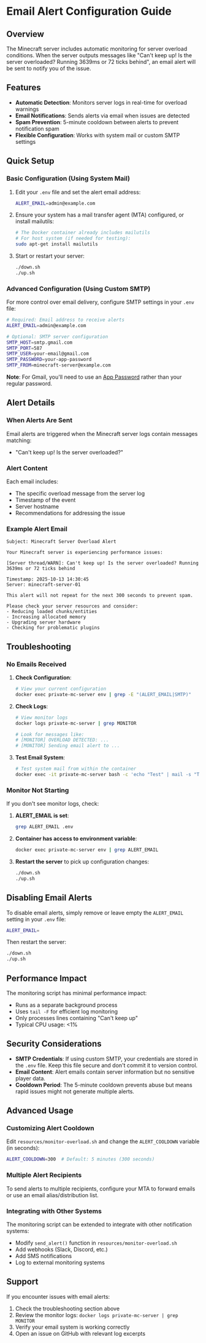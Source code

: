 # Email Alert Configuration Guide

## Overview

The Minecraft server includes automatic monitoring for server overload conditions. When the server outputs messages like "Can't keep up! Is the server overloaded? Running 3639ms or 72 ticks behind", an email alert will be sent to notify you of the issue.

## Features

- **Automatic Detection**: Monitors server logs in real-time for overload warnings
- **Email Notifications**: Sends alerts via email when issues are detected
- **Spam Prevention**: 5-minute cooldown between alerts to prevent notification spam
- **Flexible Configuration**: Works with system mail or custom SMTP settings

## Quick Setup

### Basic Configuration (Using System Mail)

1. Edit your `.env` file and set the alert email address:
   ```bash
   ALERT_EMAIL=admin@example.com
   ```

2. Ensure your system has a mail transfer agent (MTA) configured, or install mailutils:
   ```bash
   # The Docker container already includes mailutils
   # For host system (if needed for testing):
   sudo apt-get install mailutils
   ```

3. Start or restart your server:
   ```bash
   ./down.sh
   ./up.sh
   ```

### Advanced Configuration (Using Custom SMTP)

For more control over email delivery, configure SMTP settings in your `.env` file:

```bash
# Required: Email address to receive alerts
ALERT_EMAIL=admin@example.com

# Optional: SMTP server configuration
SMTP_HOST=smtp.gmail.com
SMTP_PORT=587
SMTP_USER=your-email@gmail.com
SMTP_PASSWORD=your-app-password
SMTP_FROM=minecraft-server@example.com
```

**Note**: For Gmail, you'll need to use an [App Password](https://support.google.com/accounts/answer/185833) rather than your regular password.

## Alert Details

### When Alerts Are Sent

Email alerts are triggered when the Minecraft server logs contain messages matching:
- "Can't keep up! Is the server overloaded?"

### Alert Content

Each email includes:
- The specific overload message from the server log
- Timestamp of the event
- Server hostname
- Recommendations for addressing the issue

### Example Alert Email

```
Subject: Minecraft Server Overload Alert

Your Minecraft server is experiencing performance issues:

[Server thread/WARN]: Can't keep up! Is the server overloaded? Running 3639ms or 72 ticks behind

Timestamp: 2025-10-13 14:30:45
Server: minecraft-server-01

This alert will not repeat for the next 300 seconds to prevent spam.

Please check your server resources and consider:
- Reducing loaded chunks/entities
- Increasing allocated memory
- Upgrading server hardware
- Checking for problematic plugins
```

## Troubleshooting

### No Emails Received

1. **Check Configuration**:
   ```bash
   # View your current configuration
   docker exec private-mc-server env | grep -E "(ALERT_EMAIL|SMTP)"
   ```

2. **Check Logs**:
   ```bash
   # View monitor logs
   docker logs private-mc-server | grep MONITOR
   
   # Look for messages like:
   # [MONITOR] OVERLOAD DETECTED: ...
   # [MONITOR] Sending email alert to ...
   ```

3. **Test Email System**:
   ```bash
   # Test system mail from within the container
   docker exec -it private-mc-server bash -c 'echo "Test" | mail -s "Test" your-email@example.com'
   ```

### Monitor Not Starting

If you don't see monitor logs, check:

1. **ALERT_EMAIL is set**:
   ```bash
   grep ALERT_EMAIL .env
   ```

2. **Container has access to environment variable**:
   ```bash
   docker exec private-mc-server env | grep ALERT_EMAIL
   ```

3. **Restart the server** to pick up configuration changes:
   ```bash
   ./down.sh
   ./up.sh
   ```

## Disabling Email Alerts

To disable email alerts, simply remove or leave empty the `ALERT_EMAIL` setting in your `.env` file:

```bash
ALERT_EMAIL=
```

Then restart the server:
```bash
./down.sh
./up.sh
```

## Performance Impact

The monitoring script has minimal performance impact:
- Runs as a separate background process
- Uses `tail -F` for efficient log monitoring
- Only processes lines containing "Can't keep up"
- Typical CPU usage: <1%

## Security Considerations

- **SMTP Credentials**: If using custom SMTP, your credentials are stored in the `.env` file. Keep this file secure and don't commit it to version control.
- **Email Content**: Alert emails contain server information but no sensitive player data.
- **Cooldown Period**: The 5-minute cooldown prevents abuse but means rapid issues might not generate multiple alerts.

## Advanced Usage

### Customizing Alert Cooldown

Edit `resources/monitor-overload.sh` and change the `ALERT_COOLDOWN` variable (in seconds):

```bash
ALERT_COOLDOWN=300  # Default: 5 minutes (300 seconds)
```

### Multiple Alert Recipients

To send alerts to multiple recipients, configure your MTA to forward emails or use an email alias/distribution list.

### Integrating with Other Systems

The monitoring script can be extended to integrate with other notification systems:
- Modify `send_alert()` function in `resources/monitor-overload.sh`
- Add webhooks (Slack, Discord, etc.)
- Add SMS notifications
- Log to external monitoring systems

## Support

If you encounter issues with email alerts:
1. Check the troubleshooting section above
2. Review the monitor logs: `docker logs private-mc-server | grep MONITOR`
3. Verify your email system is working correctly
4. Open an issue on GitHub with relevant log excerpts
